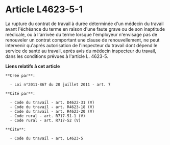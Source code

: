 # Article L4623-5-1

La rupture du contrat de travail à durée déterminée d'un médecin du travail avant l'échéance du terme en raison d'une faute
grave ou de son inaptitude médicale, ou à l'arrivée du terme lorsque l'employeur n'envisage pas de renouveler un contrat
comportant une clause de renouvellement, ne peut intervenir qu'après autorisation de l'inspecteur du travail dont dépend le
service de santé au travail, après avis du médecin inspecteur du travail, dans les conditions prévues à l'article L. 4623-5.

**Liens relatifs à cet article**

	**Créé par**:

	  - Loi n°2011-867 du 20 juillet 2011 - art. 7

	**Cité par**:

	  - Code du travail - art. D4622-31 (V)
	  - Code du travail - art. R4623-18 (V)
	  - Code du travail - art. R4623-20 (V)
	  - Code rural - art. R717-51-1 (V)
	  - Code rural - art. R717-52 (V)

	**Cite**:

	  - Code du travail - art. L4623-5
